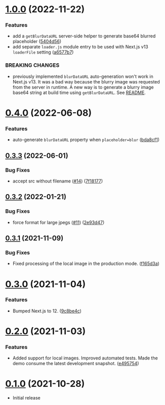 # [1.0.0](https://github.com/uploadcare/nextjs-loader/compare/v0.4.0...v1.0.0) (2022-11-22)


### Features

* add a `getBlurDataURL` server-side helper to generate base64 blurred placeholder ([5404d56](https://github.com/uploadcare/nextjs-loader/commit/5404d564e211aee6a633dfb272de71e0c4c0ce85))
* add separate `loader.js` module entry to be used with Next.js v13 `loaderFile` setting ([a6577b7](https://github.com/uploadcare/nextjs-loader/commit/a6577b7cca4c5a7b8ddf26beb29ad9ddc9a261f6))


### BREAKING CHANGES

* previously implemented `blurDataURL` auto-generation won't work in Next.js v13. It was a bad way because the blurry image was requested from the server in runtime. A new way is to generate a blurry image base64 string at build time using `getBlurDataURL`. See [README](https://github.com/uploadcare/nextjs-loader#when-src-is-a-string).



# [0.4.0](https://github.com/uploadcare/nextjs-loader/compare/v0.3.3...v0.4.0) (2022-06-08)


### Features

* auto-generate `blurDataURL` property when `placeholder=blur` ([bda8cf1](https://github.com/uploadcare/nextjs-loader/commit/bda8cf1545b3b856064e608eea49b1b18861a3db))



## [0.3.3](https://github.com/uploadcare/nextjs-loader/compare/v0.3.2...v0.3.3) (2022-06-01)


### Bug Fixes

* accept src without filename ([#14](https://github.com/uploadcare/nextjs-loader/issues/14)) ([7f18177](https://github.com/uploadcare/nextjs-loader/commit/7f1817794d7e84ccd0a049aba883ae223c6d1d46))



## [0.3.2](https://github.com/uploadcare/nextjs-loader/compare/v0.3.1...v0.3.2) (2022-01-21)


### Bug Fixes

* force format for large jpegs ([#11](https://github.com/uploadcare/nextjs-loader/issues/11)) ([2e93d47](https://github.com/uploadcare/nextjs-loader/commit/2e93d473884f7d808766d45cc8e71a6331cced57))



## [0.3.1](https://github.com/uploadcare/nextjs-loader/compare/v0.3.0...v0.3.1) (2021-11-09)


### Bug Fixes

* Fixed processing of the local image in the production mode. ([f165d3a](https://github.com/uploadcare/nextjs-loader/commit/f165d3a4caa486138954e77279ccb0efd48c4ad9))



# [0.3.0](https://github.com/uploadcare/nextjs-loader/compare/v0.2.0...v0.3.0) (2021-11-04)


### Features

* Bumped Next.js to 12. ([9c8be4c](https://github.com/uploadcare/nextjs-loader/commit/9c8be4c1a7abef88fda25690950f5f4c232c7329))



# [0.2.0](https://github.com/uploadcare/nextjs-loader/compare/v0.1.0...v0.2.0) (2021-11-03)


### Features

* Added support for local images. Improved automated tests. Made the demo consume the latest development snapshot. ([e495754](https://github.com/uploadcare/nextjs-loader/commit/e49575442005c74596c9cb6de605371878d629b9))



# [0.1.0](https://github.com/uploadcare/nextjs-loader/compare/v0.0.0...v0.1.0) (2021-10-28)

* Initial release



